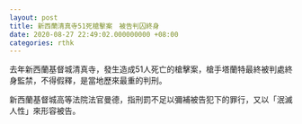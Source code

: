 ```yaml
---
layout: post
title: 新西蘭清真寺51死槍擊案　被告判囚終身
date: 2020-08-27 22:49:02.000000000 +08:00
categories: rthk
---
```


去年新西蘭基督城清真寺，發生造成51人死亡的槍擊案，槍手塔蘭特最終被判處終身監禁，不得假釋，是當地歷來最重的判刑。

新西蘭基督城高等法院法官曼德，指刑罰不足以彌補被告犯下的罪行，又以「泯滅人性」來形容被告。
